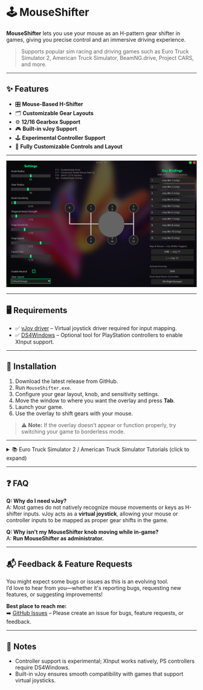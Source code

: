 # 🕹️ MouseShifter

**MouseShifter** lets you use your mouse as an H-pattern gear shifter in games, giving you precise control and an immersive driving experience.

> Supports popular sim racing and driving games such as Euro Truck Simulator 2, American Truck Simulator, BeamNG.drive, Project CARS, and more.

---

## ✨ Features

- 🎛️ **Mouse-Based H-Shifter**  
- 🗂️ **Customizable Gear Layouts**  
- ⚙️ **12/16 Gearbox Support**  
- 🎮 **Built-in vJoy Support**  
- 🕹️ **Experimental Controller Support**  
- 🎨 **Fully Customizable Controls and Layout**

---

![MouseShifter](MouseShifter.png)

---

## 🖥️ Requirements

- ✅ [vJoy driver](https://sourceforge.net/projects/vjoystick/) – Virtual joystick driver required for input mapping.  
- ✅ [DS4Windows](https://github.com/ryochan7/ds4windows/releases) – Optional tool for PlayStation controllers to enable XInput support.

---

## 🚀 Installation

1. Download the latest release from GitHub.  
2. Run `MouseShifter.exe`.  
3. Configure your gear layout, knob, and sensitivity settings.  
4. Move the window to where you want the overlay and press **Tab**.  
5. Launch your game.  
6. Use the overlay to shift gears with your mouse.  

> ⚠️ **Note:** If the overlay doesn’t appear or function properly, try switching your game to borderless mode.

---

<details>
<summary>📚 Euro Truck Simulator 2 / American Truck Simulator Tutorials (click to expand)</summary>
   
### Using in Euro Truck Simulator 2 / American Truck Simulator

1. Ensure all gears are bound to vJoy buttons in the app (default bindings included).  
2. Open the app, then launch the game (Right-click temporarily enables looking around).  
3. Go to **Options → Controls**, select **Keyboard + vJoy Device** as the primary device.  
4. Scroll down to **H-Shifter** and map all gears and togglers.  
5. Shift gears using your mouse while holding **Right Click** to look around.

### Using Mouse Steering

1. Enable **Mouse Steering** in the app.  
2. Select **H-Shifter Mouse Device** and **Mouse Steering Device**.  
3. In the game, go to **Options → Controls**.  
   - **DO NOT** enable Keyboard + Mouse Steering.  
4. Bind the steering axis and optionally acceleration/brake axes if you want mouse throttle or brake.  
> ⚠️ **Warning:** Press **F11** to temporarily disable mouse steering before pausing or accessing in-game menus.

### Using Experimental Controller Support

1. Enable **Controller** in the app.  
2. Bind Look Axis in the game if needed.  
3. Select your **XInput controller** as an additional device.  
4. Bind H-Shifter togglers, buttons, acceleration, and brake axes.  
5. Use the **Assist Knob button** to shift gears.
![ETS2 Setup](ETS2.gif)

</details>

---

## ❓ FAQ

**Q: Why do I need vJoy?**  
A: Most games do not natively recognize mouse movements or keys as H-shifter inputs. vJoy acts as a **virtual joystick**, allowing your mouse or controller inputs to be mapped as proper gear shifts in the game.

**Q: Why isn’t my MouseShifter knob moving while in-game?**  
A: **Run MouseShifter as administrator.**

---

## 📬 Feedback & Feature Requests

You might expect some bugs or issues as this is an evolving tool.  
I’d love to hear from you—whether it's reporting bugs, requesting new features, or suggesting improvements!

**Best place to reach me:**  
➡️ [GitHub Issues](https://github.com/yourusername/MouseShifter/issues) – Please create an issue for bugs, feature requests, or feedback.  

---

## 📝 Notes

- Controller support is experimental; XInput works natively, PS controllers require DS4Windows.  
- Built-in vJoy ensures smooth compatibility with games that support virtual joysticks.
